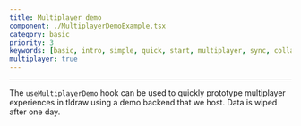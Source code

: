 ```yaml
---
title: Multiplayer demo
component: ./MultiplayerDemoExample.tsx
category: basic
priority: 3
keywords: [basic, intro, simple, quick, start, multiplayer, sync, collaboration]
multiplayer: true
---
```


---

The `useMultiplayerDemo` hook can be used to quickly prototype multiplayer experiences in tldraw using a demo backend that we host. Data is wiped after one day.
